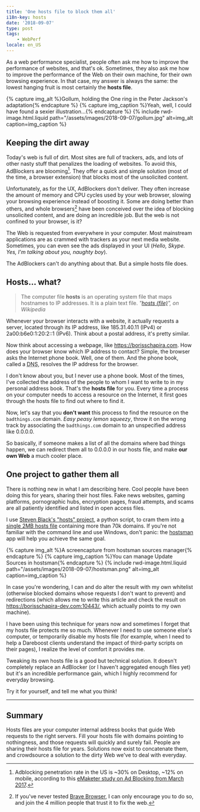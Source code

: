 ```yaml
---
title: 'One hosts file to block them all'
i18n-key: hosts
date: '2018-09-07'
type: post
tags:
    - WebPerf
locale: en_US
---
```


As a web performance specialist, people often ask me how to improve the performance of websites, and that's ok. Sometimes, they also ask me how to improve the performance of the Web on their own machine, for their own browsing experience. In that case, my answer is always the same: the lowest hanging fruit is most certainly the **hosts file**.

{% capture img_alt %}Gollum, holding the One ring in the Peter Jackson's adaptation{% endcapture %}
{% capture img_caption %}Yeah, well, I could have found a sexier illustration…{% endcapture %}
{% include rwd-image.html.liquid
path="/assets/images/2018-09-07/gollum.jpg"
alt=img_alt
caption=img_caption
%}

<!-- more -->

## Keeping the dirt away

Today's web is full of dirt. Most sites are full of trackers, ads, and lots of other nasty stuff that penalizes the loading of websites. To avoid this, AdBlockers are blooming[^pr]. They offer a quick and simple solution (most of the time, a browser extension) that blocks most of the unsolicited content.

[^pr]: Adblocking penetration rate in the US is ~30% on Desktop, ~12% on mobile, according to this [eMaketer study on Ad Blocking from March 2017](https://www.statista.com/statistics/351862/adblocking-usage/).

Unfortunately, as for the UX, AdBlockers don't deliver. They often increase the amount of memory and CPU cycles used by your web browser, slowing your browsing experience instead of boosting it. Some are doing better than others, and whole browsers[^brave] have been conceived over the idea of blocking unsolicited content, and are doing an incredible job. But the web is not confined to your browser, is it?

[^brave]: If you've never tested [Brave Browser](https://brave.com/), I can only encourage you to do so, and join the 4 million people that trust it to fix the web.

The Web is requested from everywhere in your computer. Most mainstream applications are as crammed with trackers as your next media website. Sometimes, you can even see the ads displayed in your UI (_Hello, Skype. Yes, I'm talking about you, naughty boy_).

The AdBlockers can't do anything about that. But a simple hosts file does.

## Hosts… what?

> The computer file **hosts** is an operating system file that maps hostnames to IP addresses. It is a plain text file.
> <cite>"[hosts (file)](https://en.wikipedia.org/wiki/Hosts_%28file%29)", on Wikipedia</cite>

Whenever your browser interacts with a website, it actually requests a server, located through its IP address, like 185.31.40.11 (IPv4) or 2a00:b6e0:1:20:2::1 (IPv6). Think about a postal address, it's pretty similar.

Now think about accessing a webpage, like <https://borisschapira.com>. How does your browser know which IP address to contact? Simple, the browser asks the Internet phone book. Well, one of them. And the phone book, called a <abbr title="Domain Name Server">DNS</abbr>, resolves the IP address for the browser.

I don't know about you, but I never use a phone book. Most of the times, I've collected the address of the people to whom I want to write to in my personal address book. That's the **hosts file** for you. Every time a process on your computer needs to access a resource on the Internet, it first goes through the hosts file to find out where to find it.

Now, let's say that you **don't want** this process to find the resource on the `badthings.com` domain. _Easy peasy lemon squeezy_, throw it on the wrong track by associating the `badthings.com` domain to an unspecified address like 0.0.0.0.

So basically, if someone makes a list of all the domains where bad things happen, we can redirect them all to 0.0.0.0 in our hosts file, and make **our own Web** a much cooler place.

## One project to gather them all

There is nothing new in what I am describing here. Cool people have been doing this for years, sharing their host files. Fake news websites, gaming platforms, pornographic hubs, encryption pages, fraud attempts, and scams are all patiently identified and listed in open access files.

I use [Steven Black's "hosts" project](https://github.com/StevenBlack/hosts), a python script, to cram them into [a single 2MB hosts file](https://raw.githubusercontent.com/borisschapira/hosts/master/hosts) containing more than 70k domains. If you're not familiar with the command line and use Windows, don't panic: the [hostsman](http://www.abelhadigital.com/hostsman/) app will help you achieve the same goal.

{% capture img_alt %}A screencapture from hostsman sources manager{% endcapture %}
{% capture img_caption %}You can manage Update Sources in hostsman{% endcapture %}
{% include rwd-image.html.liquid
path="/assets/images/2018-09-07/hostsman.png"
alt=img_alt
caption=img_caption
%}

In case you're wondering, I can and do alter the result with my own whitelist (otherwise blocked domains whose requests I don't want to prevent) and redirections (which allows me to write this article and check the result on https://borisschapira-dev.com:10443/, which actually points to my own machine).

I have been using this technique for years now and sometimes I forget that my hosts file protects me so much. Whenever I need to use someone else's computer, or temporarily disable my hosts file (for example, when I need to help a Dareboost clients understand the impact of third-party scripts on their pages), I realize the level of comfort it provides me.

Tweaking its own hosts file is a good but technical solution. It doesn't completely replace an AdBlocker (or I haven't aggregated enough files yet) but it's an incredible performance gain, which I highly recommend for everyday browsing.

Try it for yourself, and tell me what you think!

***

## Summary

Hosts files are your computer internal address books that guide Web requests to the right servers. Fill your hosts file with domains pointing to nothingness, and those requests will quickly and surely fail. People are sharing their hosts file for years. Solutions now exist to concatenate them, and crowdsource a solution to the dirty Web we've to deal with everyday.